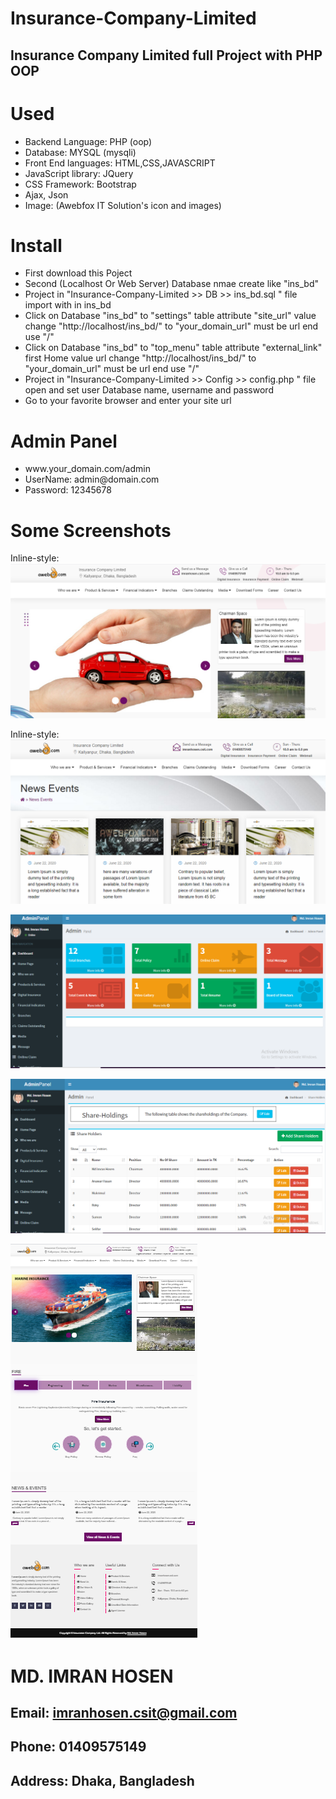 # Insurance-Company-Limited
## Insurance Company Limited full Project with PHP OOP

<h1> Used </h1>
<ul> 
  <li> Backend Language: PHP (oop)</li>
  <li> Database: MYSQL (mysqli) </li>
  <li> Front End languages: HTML,CSS,JAVASCRIPT </li>
  <li> JavaScript library: JQuery </li>
  <li> CSS Framework: Bootstrap </li>
  <li> Ajax, Json </li>
  <li>Image: (Awebfox IT Solution's icon and images) </li>
</ul>

<h1>Install</h1>
<ul>
 <li> First download this Poject </li>
 <li> Second (Localhost Or Web Server) Database nmae create like "ins_bd" </li>
 <li> Project in "Insurance-Company-Limited >> DB >> ins_bd.sql " file import with in ins_bd </li>
 <li> Click on Database "ins_bd" to "settings" table attribute "site_url" value change "http://localhost/ins_bd/" to "your_domain_url" must be url end use "/"  </li>
 <li> Click on Database "ins_bd" to "top_menu" table attribute "external_link" first Home value url change "http://localhost/ins_bd/" to "your_domain_url" must be url end use "/"  </li>
 <li> Project in "Insurance-Company-Limited >> Config >> config.php " file open and set user Database name, username and password </li>
 <li> Go to your favorite browser and enter your site url  </li> 
</ul>

<h1> Admin Panel </h1>
<ul>
 <li> www.your_domain.com/admin </li>
 <li> UserName: admin@domain.com </li>
 <li> Password: 12345678 </li>
</ul>
<h1> Some Screenshots </h1>

Inline-style:
![alt text](https://raw.githubusercontent.com/MdImranHosen/Insurance-Company-Limited/master/Awebfox/2.png "First image")

Inline-style: 
![alt second](https://raw.githubusercontent.com/MdImranHosen/Insurance-Company-Limited/master/Awebfox/news_event.png "Second image")

![alt third](https://raw.githubusercontent.com/MdImranHosen/Insurance-Company-Limited/master/Awebfox/admin_1.png "Third image")

![alt four](https://raw.githubusercontent.com/MdImranHosen/Insurance-Company-Limited/master/Awebfox/admin_share-holdings.png "Four image")

![alt five](https://raw.githubusercontent.com/MdImranHosen/Insurance-Company-Limited/master/Awebfox/home.png "Five image")

# MD. IMRAN HOSEN
## Email: imranhosen.csit@gmail.com
## Phone: 01409575149
## Address: Dhaka, Bangladesh
